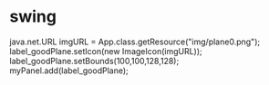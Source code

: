 # swing

java.net.URL imgURL = App.class.getResource("img/plane0.png");  
        label_goodPlane.setIcon(new ImageIcon(imgURL));  
        label_goodPlane.setBounds(100,100,128,128);  
        myPanel.add(label_goodPlane);  
